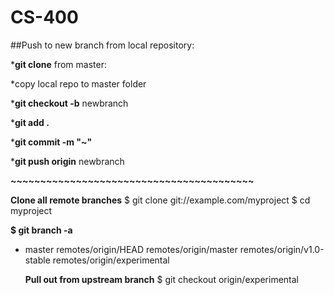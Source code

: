 # CS-400


##Push to new branch from local repository: 

*__git clone__ from master: 

*copy local repo to master folder

*__git checkout -b__ newbranch

*__git add .__

*__git commit -m "~"__

*__git push origin__ newbranch


**~~~~~~~~~~~~~~~~~~~~~~~~~~~~~~~~~~~~~~~~~**

**Clone all remote branches**
$ git clone git://example.com/myproject
$ cd myproject

**$ git branch -a**
* master
  remotes/origin/HEAD
  remotes/origin/master
  remotes/origin/v1.0-stable
  remotes/origin/experimental
  
  **Pull out from upstream branch**
  $ git checkout origin/experimental
  
